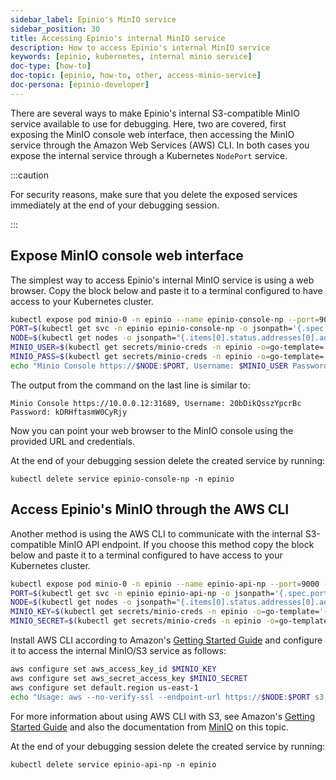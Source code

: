 ```yaml
---
sidebar_label: Epinio's MinIO service
sidebar_position: 30
title: Accessing Epinio's internal MinIO service
description: How to access Epinio's internal MinIO service
keywords: [epinio, kubernetes, internal minio service]
doc-type: [how-to]
doc-topic: [epinio, how-to, other, access-minio-service]
doc-persona: [epinio-developer]
---
```


<head>
  <link rel="canonical" href="https://docs.epinio.io/howtos/other/minio"/>
</head>

There are several ways to make Epinio's internal S3-compatible MinIO service available to use for debugging.
Here, two are covered,
first exposing the MinIO console web interface,
then accessing the MinIO service through the Amazon Web Services (AWS) CLI.
In both cases you expose the internal service through a Kubernetes `NodePort` service.

:::caution

For security reasons, make sure that you delete the exposed services immediately at the end of your debugging session.

:::

## Expose MinIO console web interface

The simplest way to access Epinio's internal MinIO service is using a web browser.
Copy the block below and paste it to a terminal configured to have access to your Kubernetes cluster.

```bash
kubectl expose pod minio-0 -n epinio --name epinio-console-np --port=9001 --type=NodePort
PORT=$(kubectl get svc -n epinio epinio-console-np -o jsonpath='{.spec.ports[0].nodePort}')
NODE=$(kubectl get nodes -o jsonpath="{.items[0].status.addresses[0].address}")
MINIO_USER=$(kubectl get secrets/minio-creds -n epinio -o=go-template='{{index .data "rootUser" | base64decode}}')
MINIO_PASS=$(kubectl get secrets/minio-creds -n epinio -o=go-template='{{index .data "rootPassword" | base64decode}}')
echo "Minio Console https://$NODE:$PORT, Username: $MINIO_USER Password: $MINIO_PASS"
```

The output from the command on the last line is similar to:

```console
Minio Console https://10.0.0.12:31689, Username: 20bDikQsszYpcrBc Password: kDRHftasmW0CyRjy
```

Now you can point your web browser to the MinIO console using the provided URL and credentials.

At the end of your debugging session delete the created service by running:

```console
kubectl delete service epinio-console-np -n epinio
```

## Access Epinio's MinIO through the AWS CLI

Another method is using the AWS CLI to communicate with the internal S3-compatible MinIO API endpoint.
If you choose this method copy the block below and paste it to a terminal configured to have access to your Kubernetes cluster.

```bash
kubectl expose pod minio-0 -n epinio --name epinio-api-np --port=9000 --type=NodePort
PORT=$(kubectl get svc -n epinio epinio-api-np -o jsonpath='{.spec.ports[0].nodePort}')
NODE=$(kubectl get nodes -o jsonpath="{.items[0].status.addresses[0].address}")
MINIO_KEY=$(kubectl get secrets/minio-creds -n epinio -o=go-template='{{index .data "accesskey" | base64decode}}')
MINIO_SECRET=$(kubectl get secrets/minio-creds -n epinio -o=go-template='{{index .data "secretkey" | base64decode}}')
```

Install AWS CLI according to Amazon's
[Getting Started Guide](https://docs.aws.amazon.com/cli/latest/userguide/getting-started-install.html)
and configure it to access the internal MinIO/S3 service as follows:

```bash
aws configure set aws_access_key_id $MINIO_KEY
aws configure set aws_secret_access_key $MINIO_SECRET
aws configure set default.region us-east-1
echo "Usage: aws --no-verify-ssl --endpoint-url https://$NODE:$PORT s3 ls"
```

For more information about using AWS CLI with S3, see Amazon's
[Getting Started Guide](https://docs.aws.amazon.com/cli/latest/userguide/getting-started-install.html)
and also the documentation from
[MinIO](https://min.io/docs/minio/linux/integrations/aws-cli-with-minio.html) on this topic.

At the end of your debugging session delete the created service by running:

```console
kubectl delete service epinio-api-np -n epinio
```
